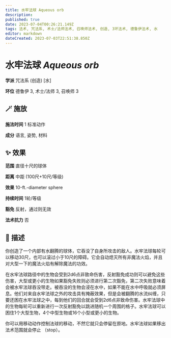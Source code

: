 ```yaml
---
title: 水牢法球 Aqueous orb
description: 
published: true
date: 2023-07-04T00:26:21.149Z
tags: 法术, 咒法系, 术士/法师法术, 召唤师法术, 创造, 3环法术, 德鲁伊法术, 水
editor: markdown
dateCreated: 2023-07-03T22:51:38.850Z
---
```


# **水牢法球** *Aqueous orb*

**学派** 咒法系 (创造) \[水\] 

**环位** 德鲁伊 3, 术士/法师 3, 召唤师 3

## 🪄 施放

**施法时间** 1 标准动作

**成分** 语言, 姿势, 材料

## ✨ 效果  

**范围** 直径十尺的球体

**距离** 中距 (100尺+10尺/等级) 

**效果** 10-ft.-diameter sphere 

**持续时间** 1轮/等级 

**豁免** 反射，通过则无效

**法术抗力** 否

## 📖 描述

你创造了一个内部有水翻腾的球体，它吞没了自身所攻击的敌人。水牢法球每轮可以移动30尺，也可以滚过小于10尺的障碍。它会自动熄灭所有非魔法火焰，并且对大型一下的魔法火焰有解除魔法的功效。

在水牢法球路径中的生物会受到2d6点非致命伤害，反射豁免成功则可以避免这些伤害，大型或更小的生物如果豁免失败则必须进行第二次豁免，第二次失败意味着会被水牢法球吞没带走。被吞没的生物会浸在水中，如果不能在水中呼吸就必须屏息。他们对来自水牢法球之外的攻击具有掩蔽效果，但是会被翻腾的水流纠缠，只要还困在水牢法球之中，每到他们的回合就会受到2d6点非致命伤害。水牢法球中的生物每轮可以重新进行一次反射豁免以跳进随机一个周围的格子。水牢法球可以困住1个大型生物，4个中型生物或16个小型或更小的生物。

你可以用移动动作控制法球的移动，不然它就只会停留在原地。水牢法球如果移出法术范围就会停止 （stop）。
    
